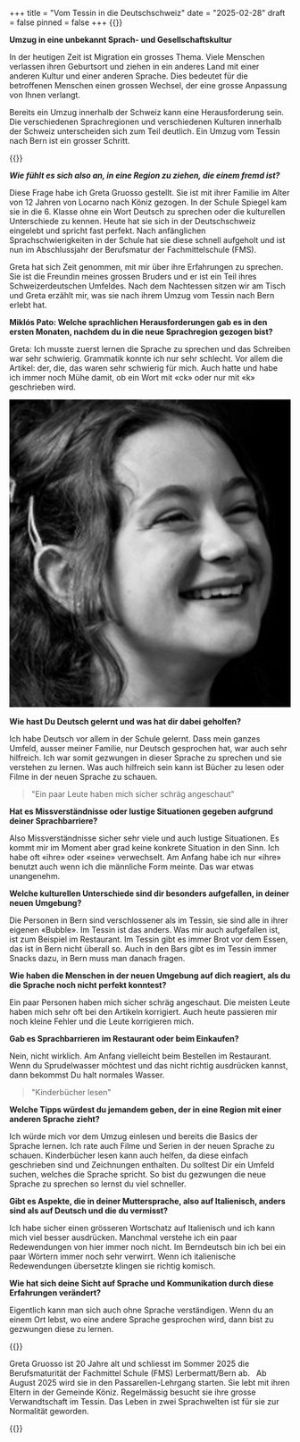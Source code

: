 +++
title = "Vom Tessin in die Deutschschweiz"
date = "2025-02-28"
draft = false
pinned = false
+++
{{<lead>}}

**Umzug in eine unbekannt Sprach- und Gesellschaftskultur**

In der heutigen Zeit ist Migration ein grosses Thema. Viele Menschen verlassen ihren Geburtsort und ziehen in ein anderes Land mit einer anderen Kultur und einer anderen Sprache. Dies bedeutet für die betroffenen Menschen einen grossen Wechsel, der eine grosse Anpassung von Ihnen verlangt.

Bereits ein Umzug innerhalb der Schweiz kann eine Herausforderung sein. Die verschiedenen Sprachregionen und verschiedenen Kulturen innerhalb der Schweiz unterscheiden sich zum Teil deutlich. Ein Umzug vom Tessin nach Bern ist ein grosser Schritt.

{{</lead>}}

***Wie fühlt es sich also an, in eine Region zu ziehen, die einem fremd ist?***

Diese Frage habe ich Greta Gruosso gestellt. Sie ist mit ihrer Familie im Alter von 12 Jahren von Locarno nach Köniz gezogen. In der Schule Spiegel kam sie in die 6. Klasse ohne ein Wort Deutsch zu sprechen oder die kulturellen Unterschiede zu kennen. Heute hat sie sich in der Deutschschweiz eingelebt und spricht fast perfekt. Nach anfänglichen Sprachschwierigkeiten in der Schule hat sie diese schnell aufgeholt und ist nun im Abschlussjahr der Berufsmatur der Fachmittelschule (FMS).

Greta hat sich Zeit genommen, mit mir über ihre Erfahrungen zu sprechen. Sie ist die Freundin meines grossen Bruders und er ist ein Teil ihres Schweizerdeutschen Umfeldes. Nach dem Nachtessen sitzen wir am Tisch und Greta erzählt mir, was sie nach ihrem Umzug vom Tessin nach Bern erlebt hat.

**Miklós Pato: Welche sprachlichen Herausforderungen gab es in den ersten Monaten, nachdem du in die neue Sprachregion gezogen bist?**

Greta: Ich musste zuerst lernen die Sprache zu sprechen und das Schreiben war sehr schwierig. Grammatik konnte ich nur sehr schlecht. Vor allem die Artikel: der, die, das waren sehr schwierig für mich. Auch hatte und habe ich immer noch Mühe damit, ob ein Wort mit «ck» oder nur mit «k» geschrieben wird.

![](screenshot-2025-02-28-195236.png)

**Wie hast Du Deutsch gelernt und was hat dir dabei geholfen?**

Ich habe Deutsch vor allem in der Schule gelernt. Dass mein ganzes Umfeld, ausser meiner Familie, nur Deutsch gesprochen hat, war auch sehr hilfreich. Ich war somit gezwungen in dieser Sprache zu sprechen und sie verstehen zu lernen. Was auch hilfreich sein kann ist Bücher zu lesen oder Filme in der neuen Sprache zu schauen.

> "Ein paar Leute haben mich sicher schräg angeschaut"

**Hat es Missverständnisse oder lustige Situationen gegeben aufgrund deiner Sprachbarriere?**

Also Missverständnisse sicher sehr viele und auch lustige Situationen. Es kommt mir im Moment aber grad keine konkrete Situation in den Sinn. Ich habe oft «ihre» oder «seine» verwechselt. Am Anfang habe ich nur «ihre» benutzt auch wenn ich die männliche Form meinte. Das war etwas unangenehm.

**Welche kulturellen Unterschiede sind dir besonders aufgefallen, in deiner neuen Umgebung?**

Die Personen in Bern sind verschlossener als im Tessin, sie sind alle in ihrer eigenen «Bubble». Im Tessin ist das anders. Was mir auch aufgefallen ist, ist zum Beispiel im Restaurant. Im Tessin gibt es immer Brot vor dem Essen, das ist in Bern nicht überall so. Auch in den Bars gibt es im Tessin immer Snacks dazu, in Bern muss man danach fragen.

**Wie haben die Menschen in der neuen Umgebung auf dich reagiert, als du die Sprache noch nicht perfekt konntest?**

Ein paar Personen haben mich sicher schräg angeschaut. Die meisten Leute haben mich sehr oft bei den Artikeln korrigiert. Auch heute passieren mir noch kleine Fehler und die Leute korrigieren mich.

**Gab es Sprachbarrieren im Restaurant oder beim Einkaufen?**

Nein, nicht wirklich. Am Anfang vielleicht beim Bestellen im Restaurant. Wenn du Sprudelwasser möchtest und das nicht richtig ausdrücken kannst, dann bekommst Du halt normales Wasser.

> "Kinderbücher lesen"

**Welche Tipps würdest du jemandem geben, der in eine Region mit einer anderen Sprache zieht?**

Ich würde mich vor dem Umzug einlesen und bereits die Basics der Sprache lernen. Ich rate auch Filme und Serien in der neuen Sprache zu schauen. Kinderbücher lesen kann auch helfen, da diese einfach geschrieben sind und Zeichnungen enthalten. Du solltest Dir ein Umfeld suchen, welches die Sprache spricht. So bist du gezwungen die neue Sprache zu sprechen so lernst du viel schneller.

**Gibt es Aspekte, die in deiner Muttersprache, also auf Italienisch, anders sind als auf Deutsch und die du vermisst?**

Ich habe sicher einen grösseren Wortschatz auf Italienisch und ich kann mich viel besser ausdrücken. Manchmal verstehe ich ein paar Redewendungen von hier immer noch nicht. Im Berndeutsch bin ich bei ein paar Wörtern immer noch sehr verwirrt. Wenn ich italienische Redewendungen übersetzte klingen sie richtig komisch.

**Wie hat sich deine Sicht auf Sprache und Kommunikation durch diese Erfahrungen verändert?**

Eigentlich kann man sich auch ohne Sprache verständigen. Wenn du an einem Ort lebst, wo eine andere Sprache gesprochen wird, dann bist zu gezwungen diese zu lernen.

{{<box>}}

Greta Gruosso ist 20 Jahre alt und schliesst im Sommer 2025 die Berufsmaturität der Fachmittel Schule (FMS) Lerbermatt/Bern ab.   Ab August 2025 wird sie in den Passarellen-Lehrgang starten. Sie lebt mit ihren Eltern in der Gemeinde Köniz. Regelmässig besucht sie ihre grosse Verwandtschaft im Tessin. Das Leben in zwei Sprachwelten ist für sie zur Normalität geworden.

{{</box>}}